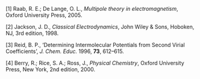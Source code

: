 

<span id="ref1">[1]</span> Raab, R. E.; De Lange, O. L., *Multipole theory in electromagnetism*, Oxford University Press, 2005.

<span id="ref2">[2]</span> Jackson, J. D., *Classical Electrodynamics*, John Wiley & Sons, Hoboken, NJ, 3rd edition, 1998.

<span id="ref3">[3]</span> Reid, B. P., ‘Determining Intermolecular Potentials from Second Virial Coefficients’, *J. Chem. Educ.*
1996, **73**, 612–615.

<span id="ref4">[4]</span> Berry, R.; Rice, S. A.; Ross, J., *Physical Chemistry*, Oxford University Press, New York, 2nd edition,
2000.